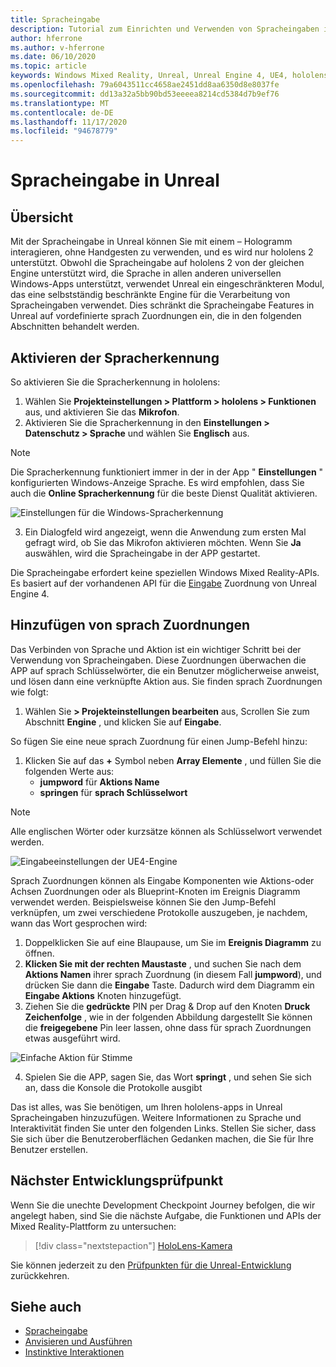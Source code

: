 ```yaml
---
title: Spracheingabe
description: Tutorial zum Einrichten und Verwenden von Spracheingaben in hololens 2 und Unreal Engine
author: hferrone
ms.author: v-hferrone
ms.date: 06/10/2020
ms.topic: article
keywords: Windows Mixed Reality, Unreal, Unreal Engine 4, UE4, hololens 2, Voice, Voice Input, Spracherkennung, gemischte Realität, Entwicklung, Features, Dokumentation, Leitfäden, holograms, Spieleentwicklung, Mixed Reality-Headset, Windows Mixed Reality-Headset, Virtual Reality-Headset
ms.openlocfilehash: 79a6043511cc4658ae2451dd8aa6350d8e8037fe
ms.sourcegitcommit: dd13a32a5bb90bd53eeeea8214cd5384d7b9ef76
ms.translationtype: MT
ms.contentlocale: de-DE
ms.lasthandoff: 11/17/2020
ms.locfileid: "94678779"
---
```

# <a name="voice-input-in-unreal"></a>Spracheingabe in Unreal

## <a name="overview"></a>Übersicht
Mit der Spracheingabe in Unreal können Sie mit einem – Hologramm interagieren, ohne Handgesten zu verwenden, und es wird nur hololens 2 unterstützt. Obwohl die Spracheingabe auf hololens 2 von der gleichen Engine unterstützt wird, die Sprache in allen anderen universellen Windows-Apps unterstützt, verwendet Unreal ein eingeschränkteren Modul, das eine selbstständig beschränkte Engine für die Verarbeitung von Spracheingaben verwendet. Dies schränkt die Spracheingabe Features in Unreal auf vordefinierte sprach Zuordnungen ein, die in den folgenden Abschnitten behandelt werden. 

## <a name="enabling-speech-recognition"></a>Aktivieren der Spracherkennung

So aktivieren Sie die Spracherkennung in hololens:
1. Wählen Sie **Projekteinstellungen > Plattform > hololens > Funktionen** aus, und aktivieren Sie das **Mikrofon**. 
2. Aktivieren Sie die Spracherkennung in den **Einstellungen > Datenschutz > Sprache** und wählen Sie **Englisch** aus.

> [!NOTE]
> Die Spracherkennung funktioniert immer in der in der App " **Einstellungen** " konfigurierten Windows-Anzeige Sprache. Es wird empfohlen, dass Sie auch die **Online Spracherkennung** für die beste Dienst Qualität aktivieren.

![Einstellungen für die Windows-Spracherkennung](images/unreal/speech-recognition-settings.png)

3. Ein Dialogfeld wird angezeigt, wenn die Anwendung zum ersten Mal gefragt wird, ob Sie das Mikrofon aktivieren möchten. Wenn Sie **Ja** auswählen, wird die Spracheingabe in der APP gestartet.

Die Spracheingabe erfordert keine speziellen Windows Mixed Reality-APIs. Es basiert auf der vorhandenen API für die [Eingabe](https://docs.unrealengine.com/Gameplay/Input/index.html) Zuordnung von Unreal Engine 4. 

## <a name="adding-speech-mappings"></a>Hinzufügen von sprach Zuordnungen
Das Verbinden von Sprache und Aktion ist ein wichtiger Schritt bei der Verwendung von Spracheingaben. Diese Zuordnungen überwachen die APP auf sprach Schlüsselwörter, die ein Benutzer möglicherweise anweist, und lösen dann eine verknüpfte Aktion aus. Sie finden sprach Zuordnungen wie folgt:
1. Wählen Sie **> Projekteinstellungen bearbeiten** aus, Scrollen Sie zum Abschnitt **Engine** , und klicken Sie auf **Eingabe**.

So fügen Sie eine neue sprach Zuordnung für einen Jump-Befehl hinzu:
1. Klicken Sie auf das **+** Symbol neben **Array Elemente** , und füllen Sie die folgenden Werte aus:
    * **jumpword** für **Aktions Name**
    * **springen** für **sprach Schlüsselwort**

> [!NOTE]
> Alle englischen Wörter oder kurzsätze können als Schlüsselwort verwendet werden. 

![Eingabeeinstellungen der UE4-Engine](images/unreal/engine-input.png)

Sprach Zuordnungen können als Eingabe Komponenten wie Aktions-oder Achsen Zuordnungen oder als Blueprint-Knoten im Ereignis Diagramm verwendet werden. Beispielsweise können Sie den Jump-Befehl verknüpfen, um zwei verschiedene Protokolle auszugeben, je nachdem, wann das Wort gesprochen wird:

1. Doppelklicken Sie auf eine Blaupause, um Sie im **Ereignis Diagramm** zu öffnen.
2. **Klicken Sie mit der rechten Maustaste** , und suchen Sie nach dem **Aktions Namen** ihrer sprach Zuordnung (in diesem Fall **jumpword**), und drücken Sie dann die **Eingabe** Taste. Dadurch wird dem Diagramm ein **Eingabe Aktions** Knoten hinzugefügt.
3. Ziehen Sie die **gedrückte** PIN per Drag & Drop auf den Knoten **Druck Zeichenfolge** , wie in der folgenden Abbildung dargestellt Sie können die **freigegebene** Pin leer lassen, ohne dass für sprach Zuordnungen etwas ausgeführt wird.
 
![Einfache Aktion für Stimme](images/unreal/voice-input-img-03.png)

4. Spielen Sie die APP, sagen Sie, das Wort **springt** , und sehen Sie sich an, dass die Konsole die Protokolle ausgibt

Das ist alles, was Sie benötigen, um Ihren hololens-apps in Unreal Spracheingaben hinzuzufügen. Weitere Informationen zu Sprache und Interaktivität finden Sie unter den folgenden Links. Stellen Sie sicher, dass Sie sich über die Benutzeroberflächen Gedanken machen, die Sie für Ihre Benutzer erstellen.

## <a name="next-development-checkpoint"></a>Nächster Entwicklungsprüfpunkt

Wenn Sie die unechte Development Checkpoint Journey befolgen, die wir angelegt haben, sind Sie die nächste Aufgabe, die Funktionen und APIs der Mixed Reality-Plattform zu untersuchen: 

> [!div class="nextstepaction"]
> [HoloLens-Kamera](unreal-hololens-camera.md)

Sie können jederzeit zu den [Prüfpunkten für die Unreal-Entwicklung](unreal-development-overview.md#2-core-building-blocks) zurückkehren.

## <a name="see-also"></a>Siehe auch
* [Spracheingabe](../../design/voice-input.md)
* [Anvisieren und Ausführen](../../design/gaze-and-commit.md)
* [Instinktive Interaktionen](../../design/interaction-fundamentals.md)

